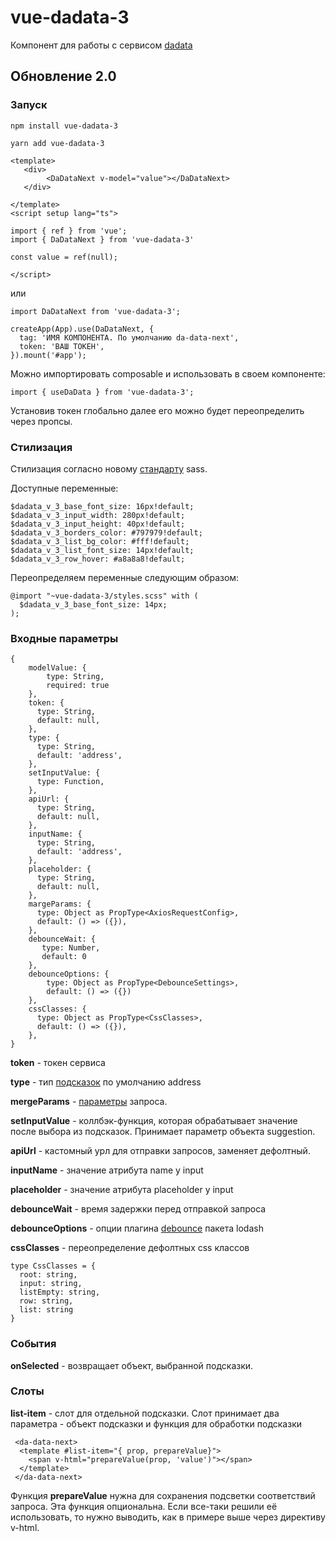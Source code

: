 # vue-dadata-3

Компонент для работы с сервисом [dadata](https://dadata.ru/)

## Обновление 2.0


### Запуск

```
npm install vue-dadata-3

```

```
yarn add vue-dadata-3

```

```
<template>
   <div>
        <DaDataNext v-model="value"></DaDataNext>
   </div>

</template>
<script setup lang="ts">

import { ref } from 'vue';
import { DaDataNext } from 'vue-dadata-3'

const value = ref(null);

</script>
```

или

```
import DaDataNext from 'vue-dadata-3';

createApp(App).use(DaDataNext, {
  tag: 'ИМЯ КОМПОНЕНТА. По умолчанию da-data-next',
  token: 'ВАШ ТОКЕН',
}).mount('#app');

```
Можно импортировать composable и использовать в своем компоненте:

```
import { useDaData } from 'vue-dadata-3';

```


Установив токен глобально далее его можно будет переопределить через пропсы.

### Стилизация

Стилизация согласно новому [стандарту](https://sass-lang.com/documentation/at-rules/use#configuration) sass.

Доступные переменные:

```
$dadata_v_3_base_font_size: 16px!default;
$dadata_v_3_input_width: 280px!default;
$dadata_v_3_input_height: 40px!default;
$dadata_v_3_borders_color: #797979!default;
$dadata_v_3_list_bg_color: #fff!default;
$dadata_v_3_list_font_size: 14px!default;
$dadata_v_3_row_hover: #a8a8a8!default;

```
Переопределяем переменные следующим образом:

```
@import "~vue-dadata-3/styles.scss" with (
  $dadata_v_3_base_font_size: 14px;
);

```


### Входные параметры

```
{
    modelValue: {
        type: String,
        required: true
    },
    token: {
      type: String,
      default: null,
    },
    type: {
      type: String,
      default: 'address',
    },
    setInputValue: {
      type: Function,
    },
    apiUrl: {
      type: String,
      default: null,
    },
    inputName: {
      type: String,
      default: 'address',
    },
    placeholder: {
      type: String,
      default: null,
    },
    margeParams: {
      type: Object as PropType<AxiosRequestConfig>,
      default: () => ({}),
    },
    debounceWait: {
       type: Number,
       default: 0
    },
    debounceOptions: {
        type: Object as PropType<DebounceSettings>,
        default: () => ({})
    },
    cssClasses: {
      type: Object as PropType<CssClasses>,
      default: () => ({}),
    },
}

```

**token** - токен сервиса

**type** - тип [подсказок](https://dadata.ru/suggestions/usage/) по умолчанию address

**mergeParams** - [параметры](https://confluence.hflabs.ru/display/SGTDOC/HTTP+API) запроса.

**setInputValue** - коллбэк-функция, которая обрабатывает значение после выбора из подсказок. Принимает параметр объекта suggestion.

**apiUrl** - кастомный урл для отправки запросов, заменяет дефолтный.

**inputName** - значение атрибута name у input

**placeholder** - значение атрибута placeholder у input

**debounceWait** - время задержки перед отправкой запроса

**debounceOptions** - опции плагина [debounce](https://lodash.com/docs/4.17.15#debounce) пакета lodash

**cssClasses** - переопределение дефолтных css классов

```
type CssClasses = {
  root: string,
  input: string,
  listEmpty: string,
  row: string,
  list: string
}

```

### События

**onSelected** - возвращает объект, выбранной подсказки.

### Слоты

**list-item** - слот для отдельной подсказки. Слот принимает два параметра - объект подсказки и функция для обработки подсказки

```
 <da-data-next>
  <template #list-item="{ prop, prepareValue}">
    <span v-html="prepareValue(prop, 'value')"></span>
  </template>
 </da-data-next>
```

Функция **prepareValue** нужна для сохранения подсветки соответствий запроса. 
Эта функция опциональна. Если все-таки решили её использовать, то нужно выводить, как в примере выше через директиву v-html.





